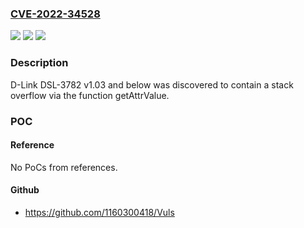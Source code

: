 ### [CVE-2022-34528](https://cve.mitre.org/cgi-bin/cvename.cgi?name=CVE-2022-34528)
![](https://img.shields.io/static/v1?label=Product&message=n%2Fa&color=blue)
![](https://img.shields.io/static/v1?label=Version&message=n%2Fa&color=blue)
![](https://img.shields.io/static/v1?label=Vulnerability&message=n%2Fa&color=brighgreen)

### Description

D-Link DSL-3782 v1.03 and below was discovered to contain a stack overflow via the function getAttrValue.

### POC

#### Reference
No PoCs from references.

#### Github
- https://github.com/1160300418/Vuls

